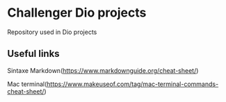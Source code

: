 # Challenger Dio projects
Repository used in Dio projects

## Useful links

Sintaxe Markdown(https://www.markdownguide.org/cheat-sheet/)

Mac terminal(https://www.makeuseof.com/tag/mac-terminal-commands-cheat-sheet/)
